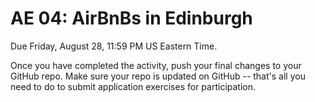 # AE 04: AirBnBs in Edinburgh

Due Friday, August 28, 11:59 PM US Eastern Time.

Once you have completed the activity, push your final changes to your GitHub
repo. Make sure your repo is updated on GitHub -- that's all you need to do
to submit application exercises for participation.